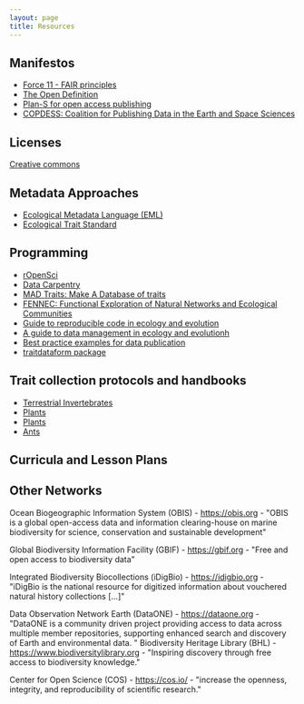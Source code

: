 ```yaml
--- 
layout: page 
title: Resources
---
```


## Manifestos
* [Force 11 - FAIR principles](https://www.force11.org/group/fairgroup/fairprinciples)
* [The Open Definition](https://opendefinition.org/)
* [Plan-S for open access publishing](https://www.coalition-s.org/)
* [COPDESS: Coalition for Publishing Data in the Earth and Space Sciences](http://www.copdess.org/enabling-fair-data-project/commitment-to-enabling-fair-data-in-the-earth-space-and-environmental-sciences/)

## Licenses
[Creative commons](https://creativecommons.org/licenses)

## Metadata Approaches

* [Ecological Metadata Language (EML)](https://knb.ecoinformatics.org/external//emlparser/docs/index.html)
* [Ecological Trait Standard](https://ecologicaltraitdata.github.io/ETS/)

## Programming

* [rOpenSci](ropensci.org)
* [Data Carpentry](https://datacarpentry.org/)
* [MAD Traits: Make A Database of traits](https://github.com/willpearse/MADtraits)
* [FENNEC: Functional Exploration of Natural Networks and Ecological Communities](https://fennec.readthedocs.io/en/latest/user.html#)
* [Guide to reproducible code in ecology and evolution](https://www.britishecologicalsociety.org/wp-content/uploads/2017/12/guide-to-reproducible-code.pdf)
* [A guide to data management in ecology and evolutionh](https://www.britishecologicalsociety.org/wp-content/uploads/Publ_Data-Management-Booklet.pdf)
* [Best practice examples for data publication](https://terminologies.gfbio.org/terms/ets/pages/bestpractice.html)
* [traitdataform package](https://CRAN.R-project.org/package=traitdataform)
 
## Trait collection protocols and handbooks
* [Terrestrial Invertebrates](https://besjournals.onlinelibrary.wiley.com/doi/full/10.1111/1365-2435.12776%4010.1111/%28ISSN%291365-2435.SICB_2018)
* [Plants](https://www.publish.csiro.au/bt/pdf/BT12225)
* [Plants](https://www.sciencedirect.com/science/article/pii/S1433831918301434)
* [Ants](http://globalants.org/static/trait-descriptions.pdf)

## Curricula and Lesson Plans

## Other Networks

Ocean Biogeographic Information System (OBIS) - https://obis.org - "OBIS is a global open-access data and information clearing-house on marine biodiversity for science, conservation and sustainable development"

Global Biodiversity Information Facility (GBIF) - https://gbif.org - "Free and open access to biodiversity data"

Integrated Biodiversity Biocollections (iDigBio) - https://idigbio.org - "iDigBio is the national resource for digitized information about vouchered natural history collections [...]"

Data Observation Network Earth (DataONE) - https://dataone.org - "DataONE is a community driven project providing access to data across multiple member repositories, supporting enhanced search and discovery of Earth and environmental data. "
Biodiversity Heritage Library (BHL) - https://www.biodiversitylibrary.org - "Inspiring discovery through free access to biodiversity knowledge."

Center for Open Science (COS) - https://cos.io/ - "increase the openness, integrity, and reproducibility of scientific research."


